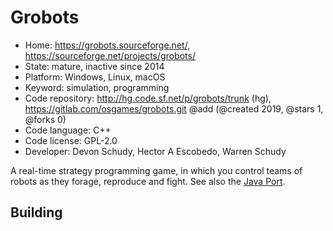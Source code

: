 # Grobots

- Home: https://grobots.sourceforge.net/, https://sourceforge.net/projects/grobots/
- State: mature, inactive since 2014
- Platform: Windows, Linux, macOS
- Keyword: simulation, programming
- Code repository: http://hg.code.sf.net/p/grobots/trunk (hg), https://gitlab.com/osgames/grobots.git @add (@created 2019, @stars 1, @forks 0)
- Code language: C++
- Code license: GPL-2.0
- Developer: Devon Schudy, Hector A Escobedo, Warren Schudy

A real-time strategy programming game, in which you control teams of robots as they forage, reproduce and fight.
See also the [Java Port](https://github.com/manofsteel76667/Grobots_Java).

## Building
